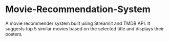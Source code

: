 # Movie-Recommendation-System
A movie recommender system built using Streamlit and TMDB API. It suggests top 5 similar movies based on the selected title and displays their posters.
